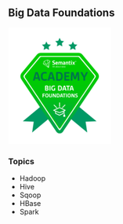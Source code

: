 ##  Big Data Foundations

<img width="210" src="https://github.com/raquelcolares/Data-Engineering_Semantix/blob/main/1%20-%20Big%20Data%20Foundations/image%20Big%20Data%20Foundations%20Semantix.png">


### Topics

* Hadoop
* Hive 
* Sqoop
* HBase
* Spark
